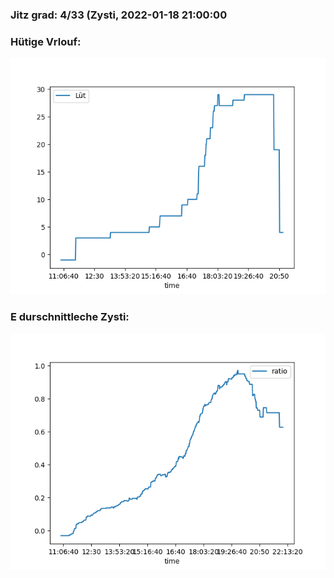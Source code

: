 ### Jitz grad: 4/33 (Zysti, 2022-01-18 21:00:00

### Hütige Vrlouf:
![Graph](Today.png)

### E durschnittleche Zysti:
![Graph](Zysti.png)